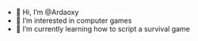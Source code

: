 - 👋 Hi, I’m @Ardaoxy
- 👀 I’m interested in computer games
- 🌱 I’m currently learning how to script a survival game
<!---
Ardaoxy/Ardaoxy is a ✨ special ✨ repository because its `README.md` (this file) appears on your GitHub profile.
You can click the Preview link to take a look at your changes.
--->
